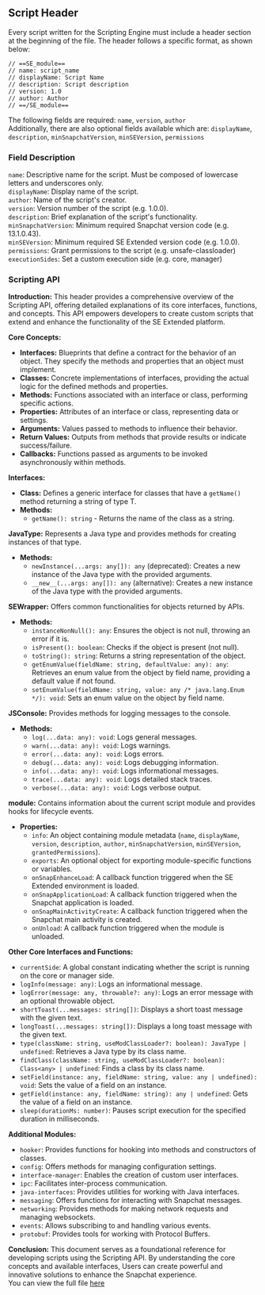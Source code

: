 ## Script Header

Every script written for the Scripting Engine must include a header section at the beginning of the file. The header follows a specific format, as shown below:
```
// ==SE_module==
// name: script_name
// displayName: Script Name
// description: Script description
// version: 1.0
// author: Author
// ==/SE_module==
```
The following fields are required: `name`, `version`, `author`<br>
Additionally, there are also optional fields available which are: `displayName`, `description`, `minSnapchatVersion`, `minSEVersion`, `permissions`

### Field Description

`name`: Descriptive name for the script. Must be composed of lowercase letters and underscores only.<br>
`displayName`: Display name of the script. <br>
`author`: Name of the script's creator.<br>
`version`: Version number of the script (e.g. 1.0.0).<br>
`description`: Brief explanation of the script's functionality.<br>
`minSnapchatVersion`: Minimum required Snapchat version code (e.g. 13.1.0.43).<br>
`minSEVersion`: Minimum required SE Extended version code (e.g. 1.0.0).<br>
`permissions`: Grant permissions to the script (e.g. unsafe-classloader)<br>
`executionSides`: Set a custom execution side (e.g. core, manager)

### Scripting API

**Introduction:** This header provides a comprehensive overview of the Scripting API, offering detailed explanations of its core interfaces, functions, and concepts. This API empowers developers to create custom scripts that extend and enhance the functionality of the SE Extended platform.

**Core Concepts:**
- **Interfaces:** Blueprints that define a contract for the behavior of an object. They specify the methods and properties that an object must implement.
- **Classes:** Concrete implementations of interfaces, providing the actual logic for the defined methods and properties.
- **Methods:** Functions associated with an interface or class, performing specific actions.
- **Properties:** Attributes of an interface or class, representing data or settings.
- **Arguments:** Values passed to methods to influence their behavior.
- **Return Values:** Outputs from methods that provide results or indicate success/failure.
- **Callbacks:** Functions passed as arguments to be invoked asynchronously within methods.


**Interfaces:**
- **Class<T>:** Defines a generic interface for classes that have a `getName()` method returning a string of type T.
- **Methods:**
   - `getName(): string` - Returns the name of the class as a string.

**JavaType:** Represents a Java type and provides methods for creating instances of that type.
 - **Methods:**
    - `newInstance(...args: any[]): any` (deprecated): Creates a new instance of the Java type with the provided arguments.
    - `__new__(...args: any[]): any` (alternative): Creates a new instance of the Java type with the provided arguments.

**SEWrapper:** Offers common functionalities for objects returned by APIs.
 - **Methods:**
    - `instanceNonNull(): any`: Ensures the object is not null, throwing an error if it is.
    - `isPresent(): boolean`: Checks if the object is present (not null).
    - `toString(): string`: Returns a string representation of the object.
    - `getEnumValue(fieldName: string, defaultValue: any): any`: Retrieves an enum value from the object by field name, providing a default value if not found.
    - `setEnumValue(fieldName: string, value: any /* java.lang.Enum */): void`: Sets an enum value on the object by field name.

**JSConsole:** Provides methods for logging messages to the console.
 - **Methods:**
    - `log(...data: any): void`: Logs general messages.
    - `warn(...data: any): void`: Logs warnings.
    - `error(...data: any): void`: Logs errors.
    - `debug(...data: any): void`: Logs debugging information.
    - `info(...data: any): void`: Logs informational messages.
    - `trace(...data: any): void`: Logs detailed stack traces.
    - `verbose(...data: any): void`: Logs verbose output.

**module:** Contains information about the current script module and provides hooks for lifecycle events.
- **Properties:**
   - `info`: An object containing module metadata (`name`, `displayName`, `version`, `description`, `author`, `minSnapchatVersion`, `minSEVersion`, `grantedPermissions`).
   - `exports`: An optional object for exporting module-specific functions or variables.
   - `onSnapEnhanceLoad`: A callback function triggered when the SE Extended environment is loaded.
   - `onSnapApplicationLoad`: A callback function triggered when the Snapchat application is loaded.
   - `onSnapMainActivityCreate`: A callback function triggered when the Snapchat main activity is created.
   - `onUnload`: A callback function triggered when the module is unloaded.

**Other Core Interfaces and Functions:**
 - `currentSide`: A global constant indicating whether the script is running on the core or manager side.
 - `logInfo(message: any)`: Logs an informational message.
 - `logError(message: any, throwable?: any)`: Logs an error message with an optional throwable object.
 - `shortToast(...messages: string[])`: Displays a short toast message with the given text.
 - `longToast(...messages: string[])`: Displays a long toast message with the given text.
 - `type(className: string, useModClassLoader?: boolean): JavaType | undefined`: Retrieves a Java type by its class name.
 - `findClass(className: string, useModClassLoader?: boolean): Class<any> | undefined`: Finds a class by its class name.
 - `setField(instance: any, fieldName: string, value: any | undefined): void`: Sets the value of a field on an instance.
 - `getField(instance: any, fieldName: string): any | undefined`: Gets the value of a field on an instance.
 - `sleep(durationMs: number)`: Pauses script execution for the specified duration in milliseconds.

**Additional Modules:**
 - `hooker`: Provides functions for hooking into methods and constructors of classes.
 - `config`: Offers methods for managing configuration settings.
 - `interface-manager`: Enables the creation of custom user interfaces.
 - `ipc`: Facilitates inter-process communication.
 - `java-interfaces`: Provides utilities for working with Java interfaces.
 - `messaging`: Offers functions for interacting with Snapchat messages.
 - `networking`: Provides methods for making network requests and managing websockets.
 - `events`: Allows subscribing to and handling various events.
 - `protobuf`: Provides tools for working with Protocol Buffers.

**Conclusion:**
This document serves as a foundational reference for developing scripts using the Scripting API. By understanding the core concepts and available interfaces, Users can create powerful and innovative solutions to enhance the Snapchat experience.<br/>
You can view the full file [here](https://github.com/SE-Extended/Scripts/index.d.ts)